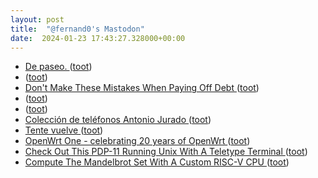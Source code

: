 ```yaml
---
layout: post
title:  "@fernand0's Mastodon"
date:  2024-01-23 17:43:27.328000+00:00
---
```

*  [De paseo. ](https://avecesunafoto.wordpress.com/2024/01/23/de-paseo) ([toot](https://mastodon.social/@fernand0/111806500525010943))
*  [ ](https://fe.disroot.org/users/linuxzx80) ([toot](https://mastodon.social/@fernand0/111806199110687981))
*  [Don't Make These Mistakes When Paying Off Debt ](https://lifehacker.com/money/mistakes-to-avoid-when-paying-off-deb) ([toot](https://mastodon.social/@fernand0/111805819734710738))
*  [ ](https://mastodon.social/@macosas) ([toot](https://mastodon.social/@fernand0/111805772688292713))
*  [ ](https://mastodon.social/users/fernand0/statuses/111805771991267823/activity) ([toot](https://mastodon.social/users/fernand0/statuses/111805771991267823/activity))
*  [Colección de teléfonos Antonio Jurado ](https://historiatelefonia.com/2024/01/20/coleccion-de-telefonos-antonio-jurado) ([toot](https://mastodon.social/@fernand0/111805706167575861))
*  [Tente vuelve ](https://construclonica.wordpress.com/2021/07/19/tente-vuelve) ([toot](https://mastodon.social/@fernand0/111805584011766073))
*  [OpenWrt One - celebrating 20 years of OpenWrt ](https://forum.openwrt.org/t/openwrt-one-celebrating-20-years-of-openwrt/18368) ([toot](https://mastodon.social/@fernand0/111805452950638797))
*  [Check Out This PDP-11 Running Unix With A Teletype Terminal ](https://hackaday.com/2024/01/16/check-out-this-pdp-11-running-unix-with-a-teletype-terminal) ([toot](https://mastodon.social/@fernand0/111805355912057997))
*  [Compute The Mandelbrot Set With A Custom RISC-V CPU ](https://hackaday.com/2024/01/17/compute-the-mandelbrot-set-with-a-custom-risc-v-cpu) ([toot](https://mastodon.social/@fernand0/111805344418874959))
